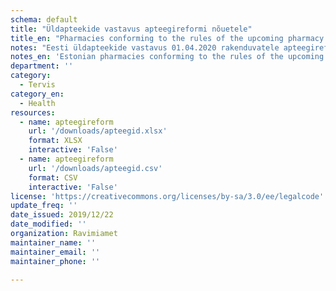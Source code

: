 ```yaml
---
schema: default
title: "Üldapteekide vastavus apteegireformi nõuetele"
title_en: "Pharmacies conforming to the rules of the upcoming pharmacy reform"
notes: "Eesti üldapteekide vastavus 01.04.2020 rakenduvatele apteegireformi nõuetele seisuga 01.01.2020"
notes_en: 'Estonian pharmacies conforming to the rules of the upcoming pharmacy reform which takes action on 01.04.2020. Updated 01.01.2020.'
department: ''
category:
  - Tervis
category_en:
  - Health
resources:
  - name: apteegireform
    url: '/downloads/apteegid.xlsx'
    format: XLSX
    interactive: 'False'
  - name: apteegireform
    url: '/downloads/apteegid.csv'
    format: CSV
    interactive: 'False'
license: 'https://creativecommons.org/licenses/by-sa/3.0/ee/legalcode'
update_freq: ''
date_issued: 2019/12/22
date_modified: ''
organization: Ravimiamet
maintainer_name: ''
maintainer_email: ''
maintainer_phone: ''

---
```

